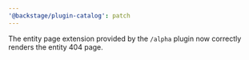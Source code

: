 ```yaml
---
'@backstage/plugin-catalog': patch
---
```


The entity page extension provided by the `/alpha` plugin now correctly renders the entity 404 page.
